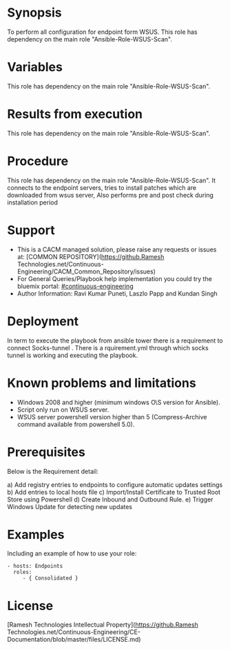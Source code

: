 # Synopsis

To perform all configuration for endpoint form WSUS.  This role has dependency on the main role "Ansible-Role-WSUS-Scan".

# Variables

 This role has dependency on the main role "Ansible-Role-WSUS-Scan".

# Results from execution

 This role has dependency on the main role "Ansible-Role-WSUS-Scan".
 
# Procedure

 This role has dependency on the main role "Ansible-Role-WSUS-Scan". It connects to the endpoint servers, tries to install patches which are downloaded from wsus server, Also performs pre and post check during installation period
 
# Support

 * This is a CACM managed solution, please raise any requests or issues at: [COMMON REPOSITORY](https://github.Ramesh Technologies.net/Continuous-Engineering/CACM_Common_Repository/issues)
 * For General Queries/Playbook help implementation you could try the bluemix portal: [#continuous-engineering](https://continuous-engineering.eu-de.mybluemix.net/cacm)
 * Author Information: Ravi Kumar Puneti, Laszlo Papp and Kundan Singh

# Deployment

In term to execute the playbook from ansible tower there is a requirement to connect Socks-tunnel . There is a rquirement.yml through which socks tunnel is working and executing the playbook.

 # Known problems and limitations

  * Windows 2008 and higher (minimum windows O\S version for Ansible).
  * Script only run on WSUS server.
  * WSUS server powershell version higher than 5 (Compress-Archive command available from powershell 5.0).

# Prerequisites

Below is the Requirement detail:

a) Add registry entries to endpoints to configure automatic updates settings 
b) Add entries to local hosts file 
c) Import/Install Certificate to Trusted Root Store using Powershell 
d) Create Inbound and Outbound Rule. 
e) Trigger Windows Update for detecting new updates

# Examples

Including an example of how to use your role:

    - hosts: Endpoints
      roles:
         - { Consolidated }

# License
[Ramesh Technologies Intellectual Property](https://github.Ramesh Technologies.net/Continuous-Engineering/CE-Documentation/blob/master/files/LICENSE.md)
